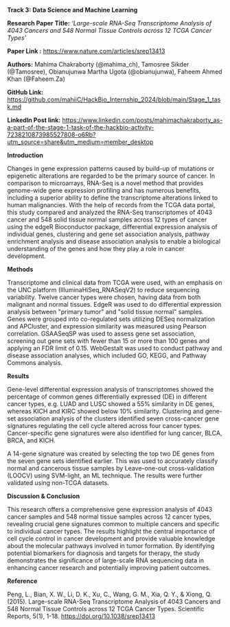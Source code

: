 **Track 3: Data Science and Machine Learning**

**Research Paper Title:** _‘Large-scale RNA-Seq Transcriptome Analysis of 4043 Cancers and 548 Normal Tissue Controls across 12 TCGA Cancer Types’_

**Paper Link :** <https://www.nature.com/articles/srep13413> 

**Authors:** Mahima Chakraborty (@mahima\_ch), Tamosree Sikder (@Tamosree), Obianujunwa Martha Ugota (@obianujunwa), Faheem Ahmed Khan (@Faheem.Za) 

**GitHub Link:** <https://github.com/mahiiC/HackBio_Internship_2024/blob/main/Stage_1_task.md>  
  
**LinkedIn Post link:** <https://www.linkedin.com/posts/mahimachakraborty_as-a-part-of-the-stage-1-task-of-the-hackbio-activity-7238210873985527808-o6Rb?utm_source=share&utm_medium=member_desktop>

**Introduction** 

Changes in gene expression patterns caused by build-up of mutations or epigenetic alterations are regarded to be the primary source of cancer. In comparison to microarrays, RNA-Seq is a novel method that provides genome-wide gene expression profiling and has numerous benefits, including a superior ability to define the transcriptome alterations linked to human malignancies. With the help of records from the TCGA data portal, this study compared and analyzed the RNA-Seq transcriptomes of 4043 cancer and 548 solid tissue normal samples across 12 types of cancer using the edgeR Bioconductor package, differential expression analysis of individual genes, clustering and gene set association analysis, pathway enrichment analysis and disease association analysis to enable a biological understanding of the genes and how they play a role in cancer development.

**Methods** 

Transcriptome and clinical data from TCGA were used, with an emphasis on the UNC platform (IlluminaHiSeq\_RNASeqV2) to reduce sequencing variability. Twelve cancer types were chosen, having data from both malignant and normal tissues. EdgeR was used to do differential expression analysis between "primary tumor" and "solid tissue normal" samples.  Genes were grouped into co-regulated sets utilizing DESeq normalization and APCluster, and expression similarity was measured using Pearson correlation. GSAASeqSP was used to assess gene set association, screening out gene sets with fewer than 15 or more than 100 genes and applying an FDR limit of 0.15. WebGestalt was used to conduct pathway and disease association analyses, which included GO, KEGG, and Pathway Commons analysis.

**Results** 

Gene-level differential expression analysis of transcriptomes showed the percentage of common genes differentially expressed (DE) in different cancer types, e.g. LUAD and LUSC showed a 55% similarity in DE genes, whereas KICH and KIRC showed below 10% similarity. Clustering and gene-set association analysis of the clusters identified seven cross-cancer gene signatures regulating the cell cycle altered across four cancer types. Cancer-specific gene signatures were also identified for lung cancer, BLCA, BRCA, and KICH.

A 14-gene signature was created by selecting the top two DE genes from the seven gene sets identified earlier. This was used to accurately classify normal and cancerous tissue samples by Leave-one-out cross-validation (LOOCV) using SVM-light, an ML technique. The results were further validated using non-TCGA datasets.

**Discussion & Conclusion**

This research offers a comprehensive gene expression analysis of 4043 cancer samples and 548 normal tissue samples across 12 cancer types, revealing crucial gene signatures common to multiple cancers and specific to individual cancer types. The results highlight the central importance of cell cycle control in cancer development and provide valuable knowledge about the molecular pathways involved in tumor formation. By identifying potential biomarkers for diagnosis and targets for therapy, the study demonstrates the significance of large-scale RNA sequencing data in enhancing cancer research and potentially improving patient outcomes.

**Reference**

Peng, L., Bian, X. W., Li, D. K., Xu, C., Wang, G. M., Xia, Q. Y., & Xiong, Q. (2015). Large-scale RNA-Seq Transcriptome Analysis of 4043 Cancers and 548 Normal Tissue Controls across 12 TCGA Cancer Types. Scientific Reports, 5(1), 1-18. <https://doi.org/10.1038/srep13413> 

